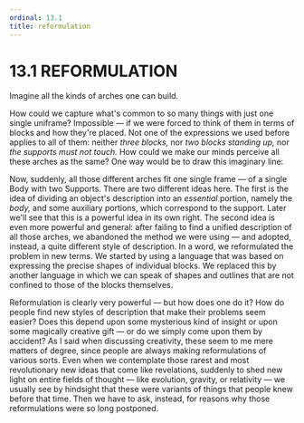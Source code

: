 ```yaml
---
ordinal: 13.1
title: reformulation
---
```


# 13.1 REFORMULATION 

<p>Imagine all the kinds of arches one can build.</p>
<p>How could we capture what's common to so many things with just one single uniframe? Impossible &mdash; if we were forced to think of them in terms of blocks and how they're placed. Not one of the expressions we used before applies to all of them: neither <em>three blocks,</em> nor <em>two blocks standing up,</em> nor <em>the supports must not touch.</em> How could we make our minds perceive all these arches as the same? One way would be to draw this imaginary line:</p>
<p>Now, suddenly, all those different arches fit one single frame &mdash; of a single Body with two Supports. There are two different ideas here. The first is the idea of dividing an object's description into an <em>essential</em> portion, namely the <em>body,</em> and some auxiliary portions, which correspond to the support. Later we'll see that this is a powerful idea in its own right. The second idea is even more powerful and general: after failing to find a unified description of all those arches, we abandoned the method we were using &mdash; and adopted, instead, a quite different style of description. In a word, we reformulated the problem in new terms. We started by using a language that was based on expressing the precise shapes of individual blocks. We replaced this by another language in which we can speak of shapes and outlines that are not confined to those of the blocks themselves.</p>
<p>Reformulation is clearly very powerful &mdash; but how does one do it? How do people find new styles of description that make their problems seem easier? Does this depend upon some mysterious kind of insight or upon some magically creative gift &mdash; or do we simply come upon them by accident? As I said when discussing creativity, these seem to me mere matters of degree, since people are always making reformulations of various sorts. Even when we contemplate those rarest and most revolutionary new ideas that come like revelations, suddenly to shed new light on entire fields of thought &mdash; like evolution, gravity, or relativity &mdash; we usually see by hindsight that these were variants of things that people knew before that time. Then we have to ask, instead, for reasons why those reformulations were so long postponed.</p>
